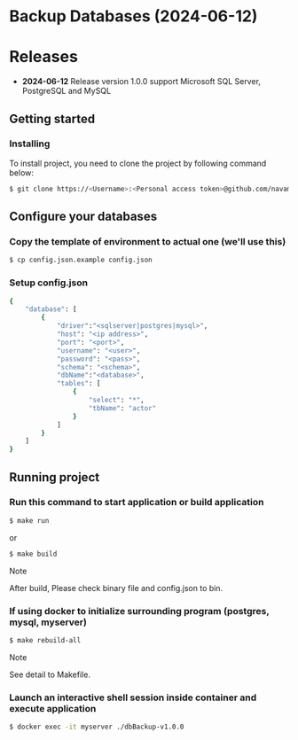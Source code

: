 # Backup Databases (2024-06-12)
# Releases
* **2024-06-12** Release version 1.0.0 support Microsoft SQL Server, PostgreSQL and MySQL

## Getting started
### Installing
To install project, you need to clone the project by following command below:

```bash
$ git clone https://<Username>:<Personal access token>@github.com/navamin11/Database-Backup.git backupdb
```

## Configure your databases
### Copy the template of environment to actual one (we'll use this)

```bash
$ cp config.json.example config.json
```

### Setup config.json
```bash
{
    "database": [
        {
            "driver":"<sqlserver|postgres|mysql>",
            "host": "<ip address>",
            "port": "<port>",
            "username": "<user>",
            "password": "<pass>",
            "schema": "<schema>",
            "dbName":"<database>",
            "tables": [
                {
                    "select": "*",
                    "tbName": "actor"               
                }
            ]
        }
    ]
}
```

## Running project
### Run this command to start application or build application

```bash
$ make run
```
or
```bash
$ make build
```

> [!NOTE]
> After build, Please check binary file and config.json to bin.

### If using docker to initialize surrounding program (postgres, mysql, myserver)

```bash
$ make rebuild-all
```

> [!NOTE]
> See detail to Makefile.

### Launch an interactive shell session inside container and execute application
```bash
$ docker exec -it myserver ./dbBackup-v1.0.0
```